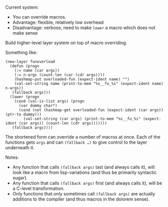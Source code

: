 Current system:
- You can override macros.
- Advantage: flexible, relatively low overhead
- Disadvantage: verbose, need to make `lower` a macro which does not make sense

Build higher-level layer system on top of macro overriding.

Something like:

```
(new-layer funoverload
  (defun (progn
    (:= name (car args))
    (:= n-args (count-len (car (cdr args))))
    (hashmap-put overloaded-fun (expect-ident name) "")
    (val-set-string name (print-to-mem "%s__fo_%i" (expect-ident name) n-args))
   (fallback args)))
  (lower (progn
    (cond (val-is-list args) (progn
      (var dummy char*)
      (cond (not (hashmap-get overloaded-fun (expect-ident (car args)) (ptr-to dummy)))
        (val-set-string (car args) (print-to-mem "%s__fo_%i" (expect-ident (car args)) (count-len (cdr args)))))))
   (fallback args))))
```

The shortened form can override a number of macros at once. Each of the functions
gets `args` and can `(fallback …)` to give control to the layer underneath it.

Notes:
+ Any function that calls `(fallback args)` last (and always calls it), will look
  like a macro from lisp-variations (and thus be primarily syntactic sugar).
+ Any function that calls `(fallback args)` first (and always calls it), will be a
  C-level transformation.
+ Only functions that only sometimes call `(fallback args)` are actually additions
  to the compiler (and thus macros in the dolorem sense).
